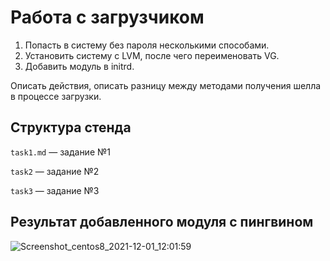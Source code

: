 # Работа с загрузчиком

1. Попасть в систему без пароля несколькими способами.
2. Установить систему с LVM, после чего переименовать VG.
3. Добавить модуль в initrd.

Описать действия, описать разницу между методами получения шелла в процессе загрузки.

## Структура стенда

`task1.md` — задание №1

`task2` — задание №2

`task3` — задание №3

## Результат добавленного модуля с пингвином

![Screenshot_centos8_2021-12-01_12:01:59](https://user-images.githubusercontent.com/1829509/144188411-5a8ccfcd-ce9a-4e83-adae-b8016e0fb9fb.png)
